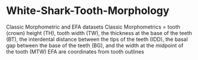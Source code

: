 # White-Shark-Tooth-Morphology
Classic Morphometric and EFA datasets
Classic Morphometrics = tooth (crown) height (TH), tooth width (TW), the thickness at the base of the teeth (BT), the interdental distance between the tips of the teeth (IDD), the basal gap between the base of the teeth (BG), and the width at the midpoint of the tooth (MTW) 
EFA are coordinates from tooth outlines 
